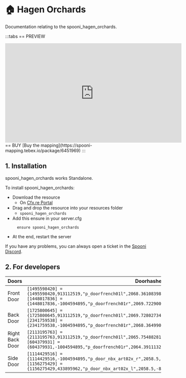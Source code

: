 # 🏠 Hagen Orchards
Documentation relating to the spooni_hagen_orchards.

:::tabs
== PREVIEW
<iframe width="570" height="321" src="https://dunb17ur4ymx4.cloudfront.net/packages/images/1ef7c0178c5bbc69072da77265db98e1642a15cd.png" frameborder="0" allow="accelerometer; autoplay; clipboard-write; encrypted-media; gyroscope; picture-in-picture; web-share" referrerpolicy="strict-origin-when-cross-origin" allowfullscreen></iframe>
== BUY
[Buy the mapping](https://spooni-mapping.tebex.io/package/6451969)
:::

## 1. Installation
spooni_hagen_orchards works Standalone.  

To install spooni_hagen_orchards:
- Download the resource
  - On [Cfx.re Portal](https://portal.cfx.re/)
- Drag and drop the resource into your resources folder
  - `spooni_hagen_orchards`
- Add this ensure in your server.cfg
  ```
    ensure spooni_hagen_orchards
  ```
- At the end, restart the server

If you have any problems, you can always open a ticket in the [Spooni Discord](https://discord.gg/spooni).

## 2. For developers
| Doors                     | Doorhashes
|---------------------------|----------------------------------------------------------------------------------|
| Front Door                | `[1495598420] = {1495598420,913112519,"p_doorfrench01l",2068.361083984375,-855.8714599609375,42.35690689086914}` <br> `[1448017836] = {1448017836,-1004594895,"p_doorfrench01r",2069.722900390625,-855.868896484375,42.35890579223633}`
| Back Door                 | `[1725800645] = {1725800645,913112519,"p_doorfrench01l",2069.72802734375,-847.2984619140625,42.35190963745117}` <br> `[2341759538] = {2341759538,-1004594895,"p_doorfrench01r",2068.364990234375,-847.2899780273438,42.35390853881836}`
| Right Back Door           | `[2113195763] = {2113195763,913112519,"p_doorfrench01l",2065.7548828125,-847.2428588867188,42.38991165161133}` <br> `[604379931] = {604379931,-1004594895,"p_doorfrench01r",2064.39111328125,-847.2392578125,42.38991165161133}`
| Side Door                 | `[1114429516] = {1114429516,-1004594895,"p_door_nbx_art02x_r",2058.5,-850.9199829101562,42.36999893188476}` <br> `[1156275429] = {1156275429,433895962,"p_door_nbx_art02x_l",2058.5,-852.280029296875,42.36999893188476}`

